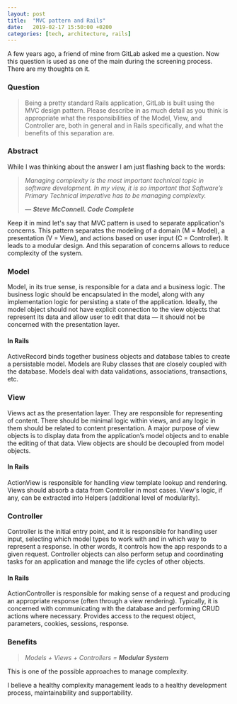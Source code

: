 ```yaml
---
layout: post
title:  "MVC pattern and Rails"
date:   2019-02-17 15:50:00 +0200
categories: [tech, architecture, rails]
---
```


A few years ago, a friend of mine from GitLab asked me a question.
Now this question is used as one of the main during the screening process.
There are my thoughts on it.

### Question

> Being a pretty standard Rails application, GitLab is built using the MVC design pattern.
Please describe in as much detail as you think is appropriate what the responsibilities of the Model, View, and Controller are,
both in general and in Rails specifically, and what the benefits of this separation are.

### Abstract

While I was thinking about the answer I am just flashing back to the words:

> _Managing complexity is the most important technical topic in software development. In my view, it is so important that Software’s Primary Technical Imperative has to be managing complexity._
>
> &mdash; **_Steve McConnell. Code Complete_**

Keep it in mind let's say that MVC pattern is used to separate application's concerns. This pattern separates the modeling of a domain (M = Model), a presentation (V = View), and actions based on user input (C = Controller). It leads to a modular design. And this separation of concerns allows to reduce complexity of the system.

### Model

Model, in its true sense, is responsible for a data and a business logic. The business logic should be encapsulated in the model, along with any implementation logic for persisting a state of the application. Ideally, the model object should not have explicit connection to the view objects that represent its data and allow user to edit that data — it should not be concerned with the presentation layer.

#### In Rails

ActiveRecord binds together business objects and database tables to create a persistable model. Models are Ruby classes that are closely coupled with the database. Models deal with data validations, associations, transactions, etc.

### View

Views act as the presentation layer. They are responsible for representing of content. There should be minimal logic within views, and any logic in them should be related to content presentation. A major purpose of view objects is to display data from the application’s model objects and to enable the editing of that data. View objects are should be decoupled from model objects.

#### In Rails

ActionView is responsible for handling view template lookup and rendering. Views should absorb a data from Controller in most cases. View's logic, if any, can be extracted into Helpers (additional level of modularity).

### Controller

Controller is the initial entry point, and it is responsible for handling user input, selecting which model types to work with and in which way to represent a response. In other words, it controls how the app responds to a given request. Controller objects can also perform setup and coordinating tasks for an application and manage the life cycles of other objects.

#### In Rails

ActionController is responsible for making sense of a request and producing an appropriate response (often through a view rendering). Typically, it is concerned with communicating with the database and performing CRUD actions where necessary. Provides access to the request object, parameters, cookies, sessions, response.

### Benefits

> _Models + Views + Controllers = **Modular System**_

This is one of the possible approaches to manage complexity.

I believe a healthy complexity management leads to a healthy development process, maintainability and supportability.

